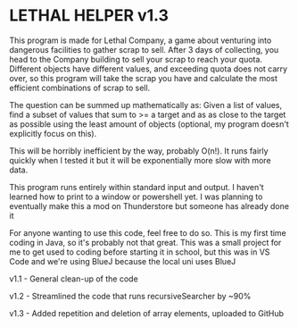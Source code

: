 # LETHAL HELPER v1.3
This program is made for Lethal Company, a game about venturing into dangerous facilities to gather scrap to sell. After 3 days of collecting, you head to the Company building to sell your scrap to reach your quota. Different objects have different values, and exceeding quota does not carry over, so this program will take the scrap you have and calculate the most efficient combinations of scrap to sell.

The question can be summed up mathematically as: Given a list of values, find a subset of values that sum to >= a target and as as close to the target as possible using the least amount of objects (optional, my program doesn't explicitly focus on this).

This will be horribly inefficient by the way, probably O(n!). It runs fairly quickly when I tested it but it will be exponentially more slow with more data.

This program runs entirely within standard input and output. I haven't learned how to print to a window or powershell yet. I was planning to eventually make this a mod on Thunderstore but someone has already done it

For anyone wanting to use this code, feel free to do so. This is my first time coding in Java, so it's probably not that great. This was a small project for me to get used to coding before starting it in school, but this was in VS Code and we're using BlueJ because the local uni uses BlueJ

v1.1 - General clean-up of the code

v1.2 - Streamlined the code that runs recursiveSearcher by ~90%

v1.3 - Added repetition and deletion of array elements, uploaded to GitHub
